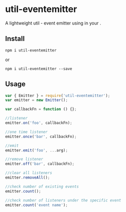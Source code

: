 # util-eventemitter
A lightweight util - event emitter using in your .

## Install
```
npm i util-eventemitter
```
or
```
npm i util-eventemitter --save
```

## Usage
```js
var { Emitter } = require('util-eventemitter');
var emitter = new Emitter(); 

var callbackFn = function () {};

//listener
emitter.on('foo', callbackFn);

//one time listener
emitter.once('bar', callbackFn);

//emit
emitter.emit('foo', ...arg);

//remove listener
emitter.off('bar', callbackFn);

//clear all listeners 
emitter.removeAll();

//check number of existing events
emitter.count();

//check number of listeners under the specific event
emitter.count('event name');
```



